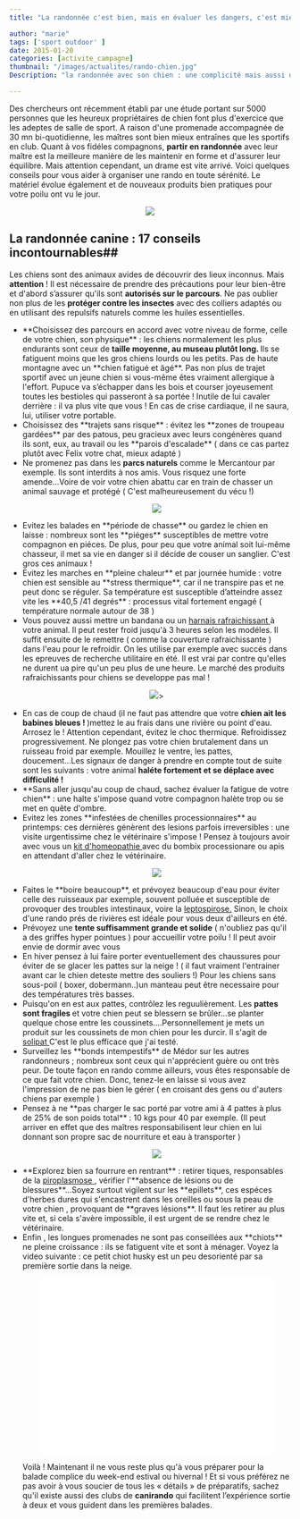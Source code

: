 ```yaml
---
title: "La randonnée c'est bien, mais en évaluer les dangers, c'est mieux."

author: "marie"
tags: ['sport outdoor' ]
date: 2015-01-20
categories: [activite_campagne]
thumbnail: "/images/actualites/rando-chien.jpg"
Description: "la randonnée avec son chien : une complicité mais aussi des dangers à connaitre "

---
```



Des chercheurs ont récemment établi par une étude portant sur 5000 personnes que les heureux propriétaires de chien font plus d'exercice que les adeptes de salle de sport. A raison d'une promenade accompagnée de 30 mn bi-quotidienne, les maîtres sont bien mieux entraînes que les sportifs en club. Quant à vos fidéles compagnons, **partir en randonnée** avec leur maître est la meilleure manière de les maintenir en forme et d'assurer leur équilibre. Mais attention cependant, un drame est vite arrivé. Voici quelques conseils pour vous aider à organiser une rando en toute sérénité. Le matériel évolue également et de nouveaux produits bien pratiques pour votre poilu ont vu le jour.

<p align="center"><img src= "/images/actualites/rando-chien.jpg"></p>

## La randonnée canine : 17 conseils incontournables##
Les chiens sont des animaux avides de découvrir des lieux inconnus. Mais **attention** ! Il est nécessaire de prendre des précautions pour leur bien-être et d'abord s’assurer qu'ils sont **autorisés sur le parcours**. Ne pas oublier non plus de les **protéger contre les insectes** avec des colliers adaptés ou en utilisant des repulsifs naturels comme les huiles essentielles.
<ul>
<li> **Choisissez des parcours en accord avec votre niveau de forme, celle de votre chien, son physique** : les chiens normalement les plus endurants sont ceux de <b> taille moyenne, au museau plutôt long. </b>Ils se fatiguent moins que les gros chiens lourds ou les petits. Pas de haute montagne avec un **chien fatigué et âgé**. Pas non plus de trajet sportif avec un jeune chien si vous-même êtes vraiment allergique à l'effort. Pupuce va s’échapper dans les bois et courser joyeusement toutes les bestioles qui passeront à sa portée ! Inutile de lui cavaler derrière : il va plus vite que vous ! En cas de crise cardiaque, il ne saura, lui, utiliser votre portable.
 </li>



<li>Choisissez des **trajets sans risque** : évitez les **zones de troupeau gardées** par des patous, peu gracieux avec leurs congénères quand ils sont, eux, au travail ou les **parois d'escalade**  ( dans ce cas partez plutôt avec Felix votre chat, mieux adapté )</li>

<li> Ne promenez pas dans les <b> parcs naturels</b> comme le Mercantour par exemple. Ils sont interdits à nos amis. Vous risquez une forte amende...Voire de voir votre chien abattu car en train de chasser un animal sauvage et protégé ( C'est malheureusement du vécu !)</li>

<p align="center"><img src= "/images/actualites/chien-qui-escalade.jpg"></p>

<li>Evitez les balades en **période de chasse** ou gardez le chien en laisse : nombreux sont les **piéges** susceptibles de mettre votre compagnon en piéces. De plus, pour peu que votre animal soit lui-même chasseur, il met sa vie en danger si il décide de couser un sanglier. C'est gros ces animaux ! </li>

<li>
Evitez les marches en **pleine chaleur** et par journée humide : votre chien est sensible au **stress thermique**, car il ne transpire pas et ne peut donc se réguler. Sa température est susceptible d’atteindre assez vite les **40,5 /41 degrés** : processus vital fortement engagé ( température normale autour de 38 ) </li>

<li> Vous pouvez aussi mettre un bandana ou un <a href=http://amzn.to/2vPcAux" target="_blank" > harnais rafraichissant </a> à votre animal. Il peut rester froid jusqu'à 3 heures selon les modéles. Il suffit ensuite de le remettre ( comme la couverture rafraichissante ) dans l'eau pour le refroidir. On les utilise par exemple avec succés dans les epreuves de recherche utilitaire en été. Il est vrai par contre qu'elles ne durent ua pire qu'un peu plus de une heure. Le marché des produits rafraichissants pour chiens se developpe pas mal ! </li>

<p align="center"><img src= "/images/actualites/harnais rafraichissant_.jpg"class="img-responsive">></p>

<li> En cas de coup de chaud (il ne faut pas attendre que votre <b> chien ait les babines bleues ! </b>)mettez le au frais dans une rivière ou point d'eau. Arrosez le ! Attention cependant, évitez le choc thermique. Refroidissez progressivement. Ne plongez pas votre chien brutalement dans un ruisseau froid  par exemple. Mouillez le ventre, les pattes, doucement...Les signaux de danger à prendre en compte tout de suite sont les suivants : votre animal <b>haléte fortement et se déplace avec difficulité !</b></li>




<li>**Sans aller jusqu'au coup de chaud, sachez évaluer la fatigue de votre chien** : une halte s'impose quand votre compagnon halète trop ou se met en quête d'ombre.</li>

<li> Evitez les zones **infestées de chenilles processionnaires** au printemps: ces dernières génèrent des lesions parfois irreversibles : une visite urgentissime chez le vétérinaire s'impose ! Pensez à toujours avoir avec vous un <a href=http://www.chien-calme.com/actualites/homeochien-indispensables-sante/"target="_blank" > kit d'homeopathie </a> avec du bombix processionare ou apis  en attendant d'aller chez le vétérinaire. </li>

<p align="center"><img src= "/images/actualites/processionnaire.jpg"></p>

<li> Faites le **boire beaucoup**, et  prévoyez beaucoup d'eau pour éviter celle des ruisseaux par exemple, souvent polluée et susceptible de provoquer des troubles intestinaux, voire la  <a href="http://fr.wikipedia.org/wiki/Leptospirose" target=_"blank"> leptospirose.</a>  Sinon, le choix d'une rando prés de rivières est idéale pour vous deux d'ailleurs en été. </li>

<li> Prévoyez une <b>tente suffisamment grande et solide</b> ( n'oubliez pas qu'il a des griffes hyper pointues ) pour accueillir votre poilu ! Il peut avoir envie de dormir avec vous </li>

<li> En hiver pensez à lui faire porter eventuellement des chaussures pour éviter de se glacer les pattes sur la neige ! ( il faut vraiment l'entrainer avant car le chien deteste mettre des souliers !) Pour les chiens sans sous-poil ( boxer, dobermann..)un manteau peut être necessaire pour des températures très basses. </li>

<li> Puisqu'on en est aux pattes, contrôlez les reguulièrement. Les <b>pattes sont fragiles </b> et votre chien peut se blessern se brûler...se planter quelque chose entre les coussinets....Personnellement je mets un produit sur les coussinets de mon chien pour les durcir. Il s'agit de <a href=http://amzn.to/2vFln1k" target="_blank"> solipat </a> C'est le plus efficace que j'ai testé.



<li> Surveillez les **bonds intempestifs** de Médor sur les autres randonneurs ; nombreux sont ceux qui n'apprécient guère ou ont très peur. De toute façon en rando comme ailleurs, vous êtes responsable de ce que fait votre chien. Donc, tenez-le en laisse si vous avez l'impression de ne pas bien le gérer ( en croisant des gens ou d'auters chiens par exemple )</li>

 <li> Pensez à ne **pas charger le sac porté par votre ami à 4 pattes à plus de 25% de son poids total** : 10 kgs pour 40 par exemple. (Il peut arriver en effet que des maîtres responsabilisent leur chien en lui donnant son propre sac de nourriture et eau à transporter )</li>

 <p align="center"><img src= "/images/actualites/sacados.jpg"></p>

 <li> **Explorez bien sa fourrure en rentrant** : retirer tiques, responsables de la <a href=" http://www.crel.fr/infosante/piroplasmose_canine_babesiose_infosante2.php" target="_blank">  piroplasmose </a>, vérifier l'**absence de lésions ou de blessures**...Soyez surtout vigilent sur les **epillets**, ces espéces d'herbes dures qui s'encastrent dans les oreilles ou sous la peau de votre chien , provoquant de **graves lésions**. Il faut les retirer au plus vite et, si cela s'avère impossible, il est urgent de se rendre chez le vétérinaire.   </a> </li>

<li>  Enfin , les longues promenades ne sont pas conseillées aux **chiots** ne pleine croissance : ils se fatiguent vite et sont à ménager.
Voyez la video suivante : ce petit chiot husky est un peu desorienté par sa première sortie dans la neige.

<p align="center"><iframe width="420" height="315" src="//www.youtube.com/embed/ItfKtXSCYWw" frameborder="0" allowfullscreen></iframe>




Voilà ! Maintenant il ne vous reste plus qu'à vous préparer pour la balade complice du week-end estival ou hivernal ! Et si vous préférez ne pas avoir à vous soucier de tous les « détails » de préparatifs, sachez qu'il existe aussi des clubs de **canirando** qui facilitent l’expérience sortie à deux et vous guident dans les premières balades.




